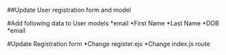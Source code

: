 ##Update User registration form and model

#Add following data to User models
*email
*First Name
*Last Name
*DOB
*email


#Update Registration form
*Change register.ejs
*Change index.js route

